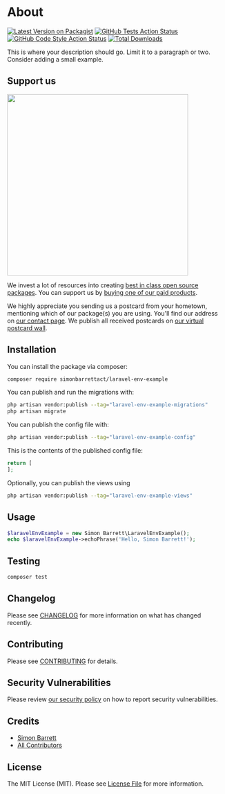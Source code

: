 # About

[![Latest Version on Packagist](https://img.shields.io/packagist/v/simonbarrettact/laravel-env-example.svg?style=flat-square)](https://packagist.org/packages/simonbarrettact/laravel-env-example)
[![GitHub Tests Action Status](https://img.shields.io/github/actions/workflow/status/simonbarrettact/laravel-env-example/run-tests.yml?branch=main&label=tests&style=flat-square)](https://github.com/simonbarrettact/laravel-env-example/actions?query=workflow%3Arun-tests+branch%3Amain)
[![GitHub Code Style Action Status](https://img.shields.io/github/actions/workflow/status/simonbarrettact/laravel-env-example/fix-php-code-style-issues.yml?branch=main&label=code%20style&style=flat-square)](https://github.com/simonbarrettact/laravel-env-example/actions?query=workflow%3A"Fix+PHP+code+style+issues"+branch%3Amain)
[![Total Downloads](https://img.shields.io/packagist/dt/simonbarrettact/laravel-env-example.svg?style=flat-square)](https://packagist.org/packages/simonbarrettact/laravel-env-example)

This is where your description should go. Limit it to a paragraph or two. Consider adding a small example.

## Support us

[<img src="https://github-ads.s3.eu-central-1.amazonaws.com/laravel-env-example.jpg?t=1" width="419px" />](https://spatie.be/github-ad-click/laravel-env-example)

We invest a lot of resources into creating [best in class open source packages](https://spatie.be/open-source). You can support us by [buying one of our paid products](https://spatie.be/open-source/support-us).

We highly appreciate you sending us a postcard from your hometown, mentioning which of our package(s) you are using. You'll find our address on [our contact page](https://spatie.be/about-us). We publish all received postcards on [our virtual postcard wall](https://spatie.be/open-source/postcards).

## Installation

You can install the package via composer:

```bash
composer require simonbarrettact/laravel-env-example
```

You can publish and run the migrations with:

```bash
php artisan vendor:publish --tag="laravel-env-example-migrations"
php artisan migrate
```

You can publish the config file with:

```bash
php artisan vendor:publish --tag="laravel-env-example-config"
```

This is the contents of the published config file:

```php
return [
];
```

Optionally, you can publish the views using

```bash
php artisan vendor:publish --tag="laravel-env-example-views"
```

## Usage

```php
$laravelEnvExample = new Simon Barrett\LaravelEnvExample();
echo $laravelEnvExample->echoPhrase('Hello, Simon Barrett!');
```

## Testing

```bash
composer test
```

## Changelog

Please see [CHANGELOG](CHANGELOG.md) for more information on what has changed recently.

## Contributing

Please see [CONTRIBUTING](CONTRIBUTING.md) for details.

## Security Vulnerabilities

Please review [our security policy](../../security/policy) on how to report security vulnerabilities.

## Credits

- [Simon Barrett](https://github.com/SimonBarrettACT)
- [All Contributors](../../contributors)

## License

The MIT License (MIT). Please see [License File](LICENSE.md) for more information.
